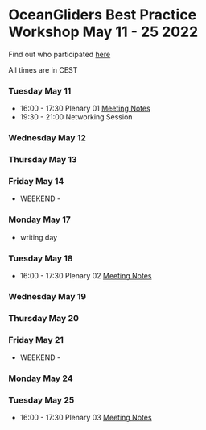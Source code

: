 # OceanGliders Best Practice Workshop May 11 - 25 2022

Find out who participated [here](https://github.com/OceanGlidersCommunity/meeting_notes/blob/main/2021/Check-In%20-%20Introduction.pdf)

All times are in CEST

### Tuesday May 11 
- 16:00 - 17:30 Plenary 01 [Meeting Notes](https://github.com/OceanGlidersCommunity/meeting_notes/blob/main/2021/2021_05_11_plenary_01.md)
- 19:30 - 21:00 Networking Session

### Wednesday May 12 

### Thursday May 13 

### Friday May 14 


- WEEKEND - 

### Monday May 17 
- writing day

### Tuesday May 18
- 16:00 - 17:30 Plenary 02 [Meeting Notes](https://github.com/OceanGlidersCommunity/meeting_notes/blob/main/2021/2021_05_18_plenary_02.md)

### Wednesday May 19

### Thursday May 20

### Friday May 21

- WEEKEND - 

### Monday May 24

### Tuesday May 25 
- 16:00 - 17:30 Plenary 03 [Meeting Notes](https://github.com/OceanGlidersCommunity/meeting_notes/blob/main/2021/2021_05_25_plenary_03.md)








